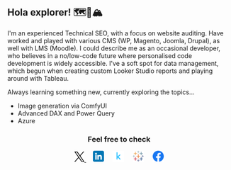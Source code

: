 ## Hola explorer! :world_map::compass::mountain_snow:

I'm an experienced Technical SEO, with a focus on website auditing. Have worked and played with various CMS (WP, Magento, Joomla, Drupal), as well with LMS (Moodle). I could describe me as an occasional developer, who believes in a no/low-code future where personalised code development is widely accessible. I've a soft spot for data management, which begun when creating custom Looker Studio reports and playing around with Tableau.

Always learning something new, currently exploring the topics...

- Image generation via ComfyUI
- Advanced DAX and Power Query
- Azure

<h3 align="center">Feel free to check</h4>

<p align="center"> 
	<a href="https://twitter.com/ALKyriakou" target="_blank">
	<picture>
	  <source media="(prefers-color-scheme: dark)" srcset="./icons/x-ori-dark.png" width=4.5%>
	  <source media="(prefers-color-scheme: light)" srcset="./icons/x-ori-light.png" width=4.5%>
		<img alt="Logo of X that leads to Alexander Kyriakou's profile" title="Logo of X that leads to Alexander Kyriakou's profile" src="./icons/x-ori-light.png" width=4.5%>
	</picture>
</a>
&nbsp;&nbsp;&nbsp;
	<a href="https://www.linkedin.com/in/alexanderkyriakou/"><img src="./icons/linkedin.png" alt="Logo of LinkedIn that leads to Alexander Kyriakou's profile" title="Logo of LinkedIn that leads to Alexander Kyriakou's profile" width=5%></a>
&nbsp;&nbsp;&nbsp;
	<a href="https://www.kaggle.com/alexanderkyriakou "><img src="./icons/kaggle.png" alt="Logo of Kaggle that leads to Alexander Kyriakou's profile" title="Logo of Kaggle that leads to Alexander Kyriakou's profile" width=5%></a>
&nbsp;&nbsp;&nbsp;
	<a href="https://public.tableau.com/app/profile/alexanderkyriakou/vizzes"><img src="./icons/tableau.png" alt="Logo of Tableau that leads to Alexander Kyriakou's profile" title="Logo of Tableau that leads to Alexander Kyriakou's profile" width=5%></a>
&nbsp;&nbsp;&nbsp;
	<a href="https://www.facebook.com/kyriakoualexander/"><img src="./icons/facebook.png" alt="Logo of Facebook that leads to Alexander Kyriakou's profile" title="Logo of Facebook that leads to Alexander Kyriakou's profile" width=5%></a>
</p>

